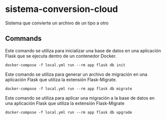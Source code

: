 # sistema-conversion-cloud
Sistema que convierte un archivo de un tipo a otro


## Commands

Este comando se utiliza para inicializar una base de datos en una aplicación Flask que se ejecuta dentro de un contenedor Docker.
```shell
docker-compose -f local.yml run --rm app flask db init
```

Este comando se utiliza para generar un archivo de migración en una aplicación Flask que utiliza la extensión Flask-Migrate.
```shell
docker-compose -f local.yml run --rm app flask db migrate
```


Este comando se utiliza para aplicar una migración a la base de datos en una aplicación Flask que utiliza la extensión Flask-Migrate
```shell
docker-compose -f local.yml run --rm app flask db upgrade
```



